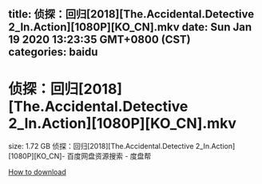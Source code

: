 
title: 侦探：回归[2018][The.Accidental.Detective 2_In.Action][1080P][KO_CN].mkv
date: Sun Jan 19 2020 13:23:35 GMT+0800 (CST)    
categories: baidu
---

# 侦探：回归[2018][The.Accidental.Detective 2_In.Action][1080P][KO_CN].mkv
size: 1.72 GB
 侦探：回归[2018][The.Accidental.Detective 2_In.Action][1080P][KO_CN]- 百度网盘资源搜索 - 度盘帮
 

[How to download](https://bpcam.bemobtrk.com/go/2ceec3aa-1ca2-46d6-b9ff-aaa5c184517c?jno=861)